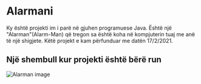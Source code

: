 # Alarmani
Ky është projekti im i parë në gjuhen programuese Java. Është një "Alarman"(Alarm-Man) që tregon sa është koha në kompjuterin tuaj me anë të një shigjete. Këtë projekt e kam përfunduar me datën 17/2/2021.

## Një shembull kur projekti është bërë run

![Alarman image](https://github.com/Albionii/ChessGame/assets/118879376/bc109377-d42e-4041-94f6-81a5fa3a701b)
